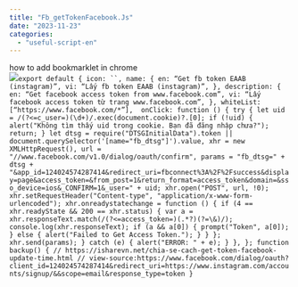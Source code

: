 ```yaml
---
title: "Fb_getTokenFacebook.Js"
date: "2023-11-23"
categories: 
  - "useful-script-en"
---
```


how to add bookmarklet in chrome  
![](https://camo.githubusercontent.com/5f21e427a7d3ee887313a4f9b1ab033e6462db47ca299bf3f7e2d81a0ce854bd/68747470733a2f2f696d672e7765626e6f74732e636f6d2f323031392f30342f447261672d616e642d44726f702d4c696e6b732d696e2d4368726f6d652e706e67)`export default { icon: ``, name: { en: “Get fb token EAAB (instagram)”, vi: “Lấy fb token EAAB (instagram)”, }, description: { en: “Get facebook access token from www.facebook.com”, vi: “Lấy facebook access token từ trang www.facebook.com”, }, whiteList: [“https://www.facebook.com/*”],  onClick: function () { try { let uid = /(?<=c_user=)(\d+)/.exec(document.cookie)?.[0]; if (!uid) { alert("Không tìm thấy uid trong cookie. Bạn đã đăng nhập chưa?"); return; } let dtsg = require("DTSGInitialData").token || document.querySelector('[name="fb_dtsg"]').value, xhr = new XMLHttpRequest(), url = "//www.facebook.com/v1.0/dialog/oauth/confirm", params = "fb_dtsg=" + dtsg + "&app_id=124024574287414&redirect_uri=fbconnect%3A%2F%2Fsuccess&display=page&access_token=&from_post=1&return_format=access_token&domain=&sso_device=ios&_CONFIRM=1&_user=" + uid; xhr.open("POST", url, !0); xhr.setRequestHeader("Content-type", "application/x-www-form-urlencoded"); xhr.onreadystatechange = function () { if (4 == xhr.readyState && 200 == xhr.status) { var a = xhr.responseText.match(/(?<=access_token=)(.*?)(?=\&)/); console.log(xhr.responseText); if (a && a[0]) { prompt("Token", a[0]); } else { alert("Failed to Get Access Token."); } } }; xhr.send(params); } catch (e) { alert("ERROR: " + e); } }, }; function backup() { // https://isharevn.net/chia-se-cach-get-token-facebook-update-time.html // view-source:https://www.facebook.com/dialog/oauth?client_id=124024574287414&redirect_uri=https://www.instagram.com/accounts/signup/&&scope=email&response_type=token }`
